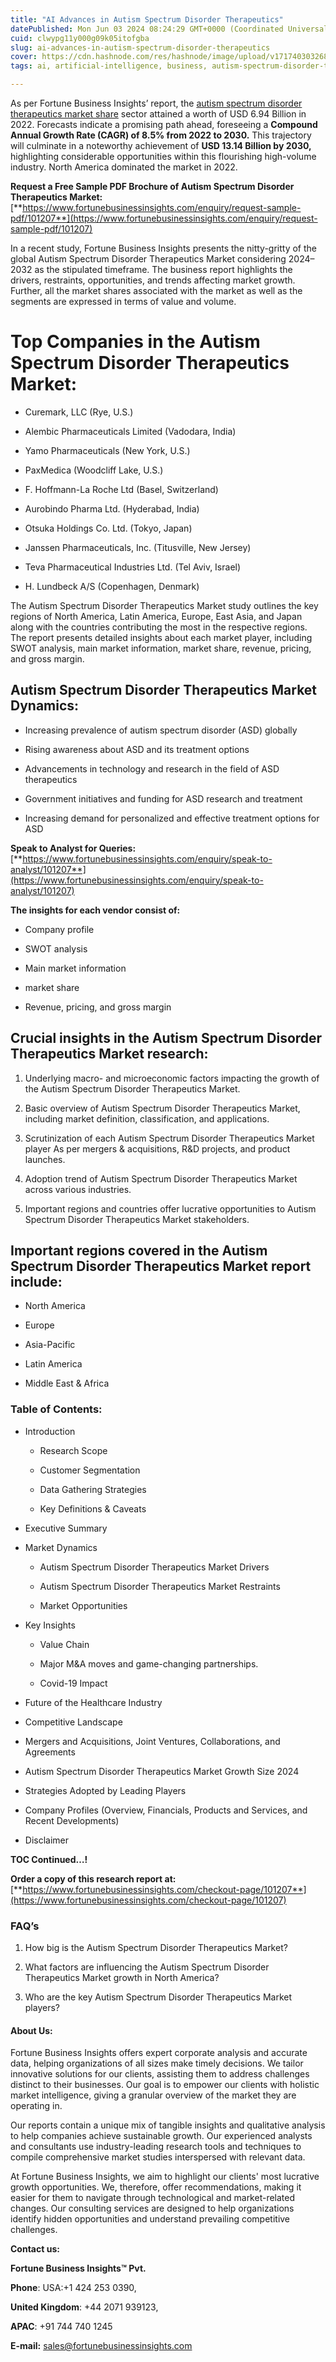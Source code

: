 ```yaml
---
title: "AI Advances in Autism Spectrum Disorder Therapeutics"
datePublished: Mon Jun 03 2024 08:24:29 GMT+0000 (Coordinated Universal Time)
cuid: clwypg11y000g09k05itofgba
slug: ai-advances-in-autism-spectrum-disorder-therapeutics
cover: https://cdn.hashnode.com/res/hashnode/image/upload/v1717403032683/9657c574-1600-43af-bb50-cfd923c21cb6.png
tags: ai, artificial-intelligence, business, autism-spectrum-disorder-therapeutics-market

---
```


As per Fortune Business Insights’ report, the [autism spectrum disorder therapeutics market share](https://www.fortunebusinessinsights.com/industry-reports/autism-spectrum-disorder-therapeutics-market-101207) sector attained a worth of USD 6.94 Billion in 2022. Forecasts indicate a promising path ahead, foreseeing a **Compound Annual Growth Rate (CAGR) of 8.5% from 2022 to 2030.** This trajectory will culminate in a noteworthy achievement of **USD 13.14 Billion by 2030,** highlighting considerable opportunities within this flourishing high-volume industry. North America dominated the market in 2022.

**Request a Free Sample PDF Brochure of Autism Spectrum Disorder Therapeutics Market:** [**https://www.fortunebusinessinsights.com/enquiry/request-sample-pdf/101207**](https://www.fortunebusinessinsights.com/enquiry/request-sample-pdf/101207)

In a recent study, Fortune Business Insights presents the nitty-gritty of the global Autism Spectrum Disorder Therapeutics Market considering 2024–2032 as the stipulated timeframe. The business report highlights the drivers, restraints, opportunities, and trends affecting market growth. Further, all the market shares associated with the market as well as the segments are expressed in terms of value and volume.

# **Top Companies in the Autism Spectrum Disorder Therapeutics Market:**

* Curemark, LLC (Rye, U.S.)
    
* Alembic Pharmaceuticals Limited (Vadodara, India)
    
* Yamo Pharmaceuticals (New York, U.S.)
    
* PaxMedica (Woodcliff Lake, U.S.)
    
* F. Hoffmann-La Roche Ltd (Basel, Switzerland)
    
* Aurobindo Pharma Ltd. (Hyderabad, India)
    
* Otsuka Holdings Co. Ltd. (Tokyo, Japan)
    
* Janssen Pharmaceuticals, Inc. (Titusville, New Jersey)
    
* Teva Pharmaceutical Industries Ltd. (Tel Aviv, Israel)
    
* H. Lundbeck A/S (Copenhagen, Denmark)
    

The Autism Spectrum Disorder Therapeutics Market study outlines the key regions of North America, Latin America, Europe, East Asia, and Japan along with the countries contributing the most in the respective regions. The report presents detailed insights about each market player, including SWOT analysis, main market information, market share, revenue, pricing, and gross margin.

## Autism Spectrum Disorder Therapeutics Market **Dynamics**:

* Increasing prevalence of autism spectrum disorder (ASD) globally
    
* Rising awareness about ASD and its treatment options
    
* Advancements in technology and research in the field of ASD therapeutics
    
* Government initiatives and funding for ASD research and treatment
    
* Increasing demand for personalized and effective treatment options for ASD
    

**Speak to Analyst for Queries:** [**https://www.fortunebusinessinsights.com/enquiry/speak-to-analyst/101207**](https://www.fortunebusinessinsights.com/enquiry/speak-to-analyst/101207)

**The insights for each vendor consist of:**

* Company profile
    
* SWOT analysis
    
* Main market information
    
* market share
    
* Revenue, pricing, and gross margin
    

## **Crucial insights in the Autism Spectrum Disorder Therapeutics Market research:**

1. Underlying macro- and microeconomic factors impacting the growth of the Autism Spectrum Disorder Therapeutics Market.
    
2. Basic overview of Autism Spectrum Disorder Therapeutics Market, including market definition, classification, and applications.
    
3. Scrutinization of each Autism Spectrum Disorder Therapeutics Market player As per mergers & acquisitions, R&D projects, and product launches.
    
4. Adoption trend of Autism Spectrum Disorder Therapeutics Market across various industries.
    
5. Important regions and countries offer lucrative opportunities to Autism Spectrum Disorder Therapeutics Market stakeholders.
    

## **Important regions covered in the Autism Spectrum Disorder Therapeutics Market report include:**

* North America
    
* Europe
    
* Asia-Pacific
    
* Latin America
    
* Middle East & Africa
    

### **Table of Contents:**

* Introduction
    
    * Research Scope
        
    * Customer Segmentation
        
    * Data Gathering Strategies
        
    * Key Definitions & Caveats
        
* Executive Summary
    
* Market Dynamics
    
    * Autism Spectrum Disorder Therapeutics Market Drivers
        
    * Autism Spectrum Disorder Therapeutics Market Restraints
        
    * Market Opportunities
        
* Key Insights
    
    * Value Chain
        
    * Major M&A moves and game-changing partnerships.
        
    * Covid-19 Impact
        
* Future of the Healthcare Industry
    
* Competitive Landscape
    
* Mergers and Acquisitions, Joint Ventures, Collaborations, and Agreements
    
* Autism Spectrum Disorder Therapeutics Market Growth Size 2024
    
* Strategies Adopted by Leading Players
    
* Company Profiles (Overview, Financials, Products and Services, and Recent Developments)
    
* Disclaimer
    

**TOC Continued…!**

**Order a copy of this research report at:** [**https://www.fortunebusinessinsights.com/checkout-page/101207**](https://www.fortunebusinessinsights.com/checkout-page/101207)

### **FAQ’s**

1. How big is the Autism Spectrum Disorder Therapeutics Market?
    
2. What factors are influencing the Autism Spectrum Disorder Therapeutics Market growth in North America?
    
3. Who are the key Autism Spectrum Disorder Therapeutics Market players?
    

#### **About Us:**

Fortune Business Insights offers expert corporate analysis and accurate data, helping organizations of all sizes make timely decisions. We tailor innovative solutions for our clients, assisting them to address challenges distinct to their businesses. Our goal is to empower our clients with holistic market intelligence, giving a granular overview of the market they are operating in.

Our reports contain a unique mix of tangible insights and qualitative analysis to help companies achieve sustainable growth. Our experienced analysts and consultants use industry-leading research tools and techniques to compile comprehensive market studies interspersed with relevant data.

At Fortune Business Insights, we aim to highlight our clients' most lucrative growth opportunities. We, therefore, offer recommendations, making it easier for them to navigate through technological and market-related changes. Our consulting services are designed to help organizations identify hidden opportunities and understand prevailing competitive challenges.

**Contact us:**

**Fortune Business Insights™ Pvt.**

**Phone**: USA:+1 424 253 0390,

**United Kingdom**: +44 2071 939123,

**APAC**: +91 744 740 1245

**E-mail:** [sales@fortunebusinessinsights.com](mailto:sales@fortunebusinessinsights.com)